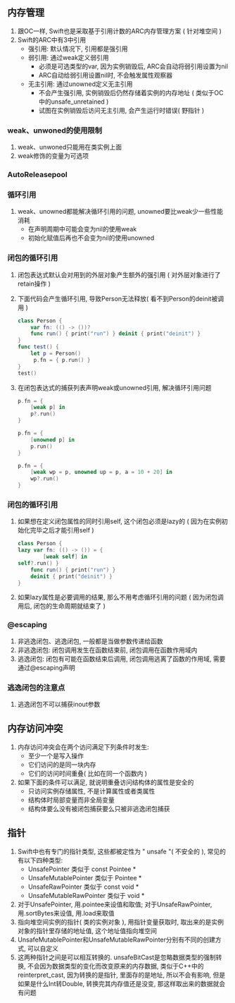 ## 内存管理

1. 跟OC一样, Swift也是采取基于引用计数的ARC内存管理方案 ( 针对堆空间 )
2. Swift的ARC中有3中引用
   - 强引用: 默认情况下, 引用都是强引用
   - 弱引用: 通过weak定义弱引用
     - 必须是可选类型的var, 因为实例销毁后, ARC会自动将弱引用设置为nil
     - ARC自动给弱引用设置nil时, 不会触发属性观察器
   - 无主引用: 通过unowned定义无主引用
     - 不会产生强引用, 实例销毁后仍然存储着实例的内存地址 ( 类似于OC中的unsafe_unretained )
     - 试图在实例销毁后访问无主引用, 会产生运行时错误( 野指针 ) 

### weak、unwoned的使用限制

1. weak、unwoned只能用在类实例上面
2. weak修饰的变量为可选项

### AutoReleasepool

### 循环引用

1. weak、unowned都能解决循环引用的问题, unowned要比weak少一些性能消耗
   - 在声明周期中可能会变为nil的使用weak
   - 初始化赋值后再也不会变为nil的使用unowned

### 闭包的循环引用

1. 闭包表达式默认会对用到的外层对象产生额外的强引用 ( 对外层对象进行了retain操作 )

2. 下面代码会产生循环引用, 导致Person无法释放( 看不到Person的deinit被调用 )

   ```swift
   class Person {
       var fn: (() -> ())?
       func run() { print("run") } deinit { print("deinit") }
   }
   func test() {
       let p = Person()
   		p.fn = { p.run() } 
   }
   test()
   ```

3. 在闭包表达式的捕获列表声明weak或unowned引用, 解决循环引用问题

   ```swift
   p.fn = {
       [weak p] in
       p?.run()
   }
   
   p.fn = {
       [unowned p] in
       p.run()
   }
   
   p.fn = {
       [weak wp = p, unowned up = p, a = 10 + 20] in
       wp?.run()
   }
   ```

### 闭包的循环引用

1. 如果想在定义闭包属性的同时引用self, 这个闭包必须是lazy的 ( 因为在实例初始化完毕之后才能引用self )

   ```swift
   class Person {
   lazy var fn: (() -> ()) = {
           [weak self] in
   self?.run() }
       func run() { print("run") }
       deinit { print("deinit") }
   }
   ```

2. 如果lazy属性是必要调用的结果, 那么不用考虑循环引用的问题 ( 因为闭包调用后, 闭包的生命周期就结束了 )

### @escaping

1. 非逃逸闭包、逃逸闭包, 一般都是当做参数传递给函数
2. 非逃逸闭包: 闭包调用发生在函数结束前, 闭包调用在函数作用域内
3. 逃逸闭包: 闭包有可能在函数结束后调用, 闭包调用逃离了函数的作用域, 需要通过@escaping声明 

### 逃逸闭包的注意点

1. 逃逸闭包不可以捕获inout参数



## 内存访问冲突

1. 内存访问冲突会在两个访问满足下列条件时发生:
   - 至少一个是写入操作
   - 它们访问的是同一块内存
   - 它们的访问时间重叠( 比如在同一个函数内 )
2. 如果下面的条件可以满足, 就说明重叠访问结构体的属性是安全的
   - 只访问实例存储属性, 不是计算属性或者类属性
   - 结构体时局部变量而非全局变量
   - 结构体要么没有被闭包捕获要么只被非逃逸闭包捕获



## 指针

1. Swift中也有专门的指针类型, 这些都被定性为 " unsafe "( 不安全的 ), 常见的有以下四种类型:
   - UnsafePointer<Pointee> 类似于 const Pointee *
   - UnsafeMutablePointer<Pointee> 类似于 Pointee *
   - UnsafeRawPointer 类似于 const void *
   - UnsafeMutableRawPointer 类似于 void *
2. 对于UnsafePointer, 用.pointee来设值和取值; 对于UnsafeRawPointer, 用.sortBytes来设值, 用.load来取值
3. 指向堆空间实例的指针( 类的实例对象 ), 用指针变量获取时, 取出来的是实例对象的指针里存储的地址值, 这个地址值指向堆空间
4. UnsafeMutablePointer和UnsafeMutableRawPointer分别有不同的创建方式, 可以自定义
5. 这两种指针之间是可以相互转换的. unsafeBitCast是忽略数据类型的强制转换, 不会因为数据类型的变化而改变原来的内存数据, 类似于C++中的reinterpret_cast, 因为转换的是指针, 里面存的是地址, 所以不会有影响, 但是如果是什么Int转Double, 转换完其内存值还是没变, 那这样取出来的数据就会有问题


